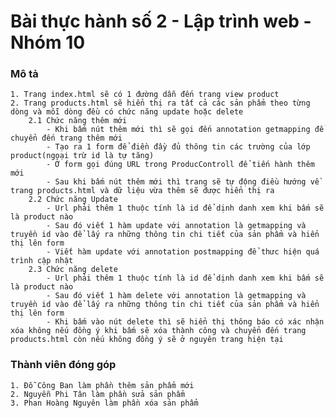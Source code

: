 # Bài thực hành số 2 - Lập trình web - Nhóm 10

### Mô tả
	1. Trang index.html sẽ có 1 đường dẫn đến trang view product
	2. Trang products.html sẽ hiển thị ra tất cả các sản phẩm theo từng dòng và mỗi dòng đều có chức năng update hoặc delete
		2.1 Chức năng thêm mới
			- Khi bấm nút thêm mới thì sẽ gọi đến annotation getmapping để chuyển đến trang thêm mới
			- Tạo ra 1 form để điền đầy đủ thông tin các trường của lớp product(ngoại trừ id là tự tăng)
			- Ở form gọi đúng URL trong ProducControll để tiến hành thêm mới
			- Sau khi bấm nút thêm mới thì trang sẽ tự động điều hướng về trang products.html và dữ liệu vừa thêm sẽ được hiển thị ra
		2.2 Chức năng Update
			- Url phải thêm 1 thuộc tính là id để dịnh danh xem khi bấm sẽ là product nào
			- Sau đó viết 1 hàm update với annotation là getmapping và truyền id vào để lấy ra những thông tin chi tiết của sản phẩm và hiển thị lên form
			- Viết hàm update với annotation postmapping để thưc hiện quá trình cập nhật
		2.3 Chức năng delete
			- Url phải thêm 1 thuộc tính là id để dịnh danh xem khi bấm sẽ là product nào
			- Sau đó viết 1 hàm delete với annotation là getmapping và truyền id vào để lấy ra những thông tin chi tiết của sản phẩm và hiển thị lên form
			- Khi bấm vào nút delete thì sẽ hiển thị thông báo có xác nhận xóa không nếu đồng ý khi bấm sẽ xóa thành công và chuyển đến trang products.html còn nếu không đồng ý sẽ ở nguyên trang hiện tại

### Thành viên đóng góp
	1. Đỗ Công Ban làm phần thêm sản phẩm mới
	2. Nguyễn Phi Tân làm phần sửa sản phẩm
	3. Phan Hoàng Nguyên làm phần xóa sản phẩm
